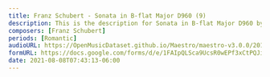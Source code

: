 ```yaml
---
title: Franz Schubert - Sonata in B-flat Major D960 (9)
description: This is the description for Sonata in B-flat Major D960 by Franz Schubert
composers: [Franz Schubert]
periods: [Romantic]
audioURL: https://OpenMusicDataset.github.io/Maestro/maestro-v3.0.0/2018/MIDI-Unprocessed_Schubert4-6_MID--AUDIO_09_R2_2018_wav.midi
formURL: https://docs.google.com/forms/d/e/1FAIpQLSca9UcsR0wEPf3xCtPQJioVVKsfHx7icrU0I7AT_IuOgnn3-g/viewform
date: 2021-08-08T07:43:13-06:00
---
```

